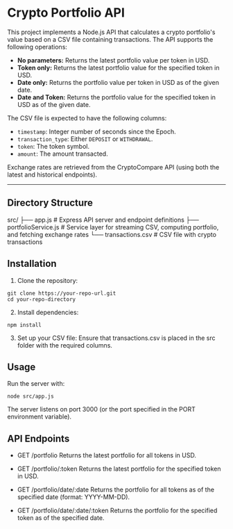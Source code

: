 # Crypto Portfolio API

This project implements a Node.js API that calculates a crypto portfolio's value based on a CSV file containing transactions. The API supports the following operations:

- **No parameters:** Returns the latest portfolio value per token in USD.
- **Token only:** Returns the latest portfolio value for the specified token in USD.
- **Date only:** Returns the portfolio value per token in USD as of the given date.
- **Date and Token:** Returns the portfolio value for the specified token in USD as of the given date.

The CSV file is expected to have the following columns:
- `timestamp`: Integer number of seconds since the Epoch.
- `transaction_type`: Either `DEPOSIT` or `WITHDRAWAL`.
- `token`: The token symbol.
- `amount`: The amount transacted.

Exchange rates are retrieved from the CryptoCompare API (using both the latest and historical endpoints).

---

## Directory Structure

src/
├── app.js                 # Express API server and endpoint definitions
├── portfolioService.js    # Service layer for streaming CSV, computing portfolio, and fetching exchange rates
└── transactions.csv       # CSV file with crypto transactions

## Installation
1. Clone the repository:
```
git clone https://your-repo-url.git
cd your-repo-directory
```

2. Install dependencies:
```
npm install
```

3. Set up your CSV file:
Ensure that transactions.csv is placed in the src folder with the required columns.

## Usage
Run the server with:
```
node src/app.js
```

The server listens on port 3000 (or the port specified in the PORT environment variable).

## API Endpoints
- GET /portfolio
Returns the latest portfolio for all tokens in USD.

- GET /portfolio/:token
Returns the latest portfolio for the specified token in USD.

- GET /portfolio/date/:date
Returns the portfolio for all tokens as of the specified date (format: YYYY-MM-DD).

- GET /portfolio/date/:date/:token
Returns the portfolio for the specified token as of the specified date.